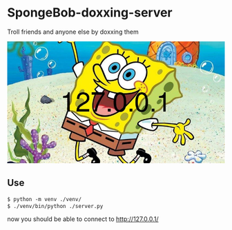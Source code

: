 # SpongeBob-doxxing-server
Troll friends and anyone else by doxxing them

![](https://raw.githubusercontent.com/LeadSeason/SpongeBob-Doxxing-server/main/Images/127.0.0.1.jpg)

## Use
```
$ python -m venv ./venv/
$ ./venv/bin/python ./server.py
```
now you should be able to connect to http://127.0.0.1/

